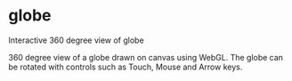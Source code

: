 # globe
Interactive 360 degree view of globe

360 degree view of a globe drawn on canvas using WebGL. The globe can be rotated with controls such as Touch, Mouse and Arrow keys.
